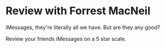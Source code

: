 # Review with Forrest MacNeil

iMessages, they're literally all we have. But are they any good?

Review your friends iMessages on a 5 star scale.
